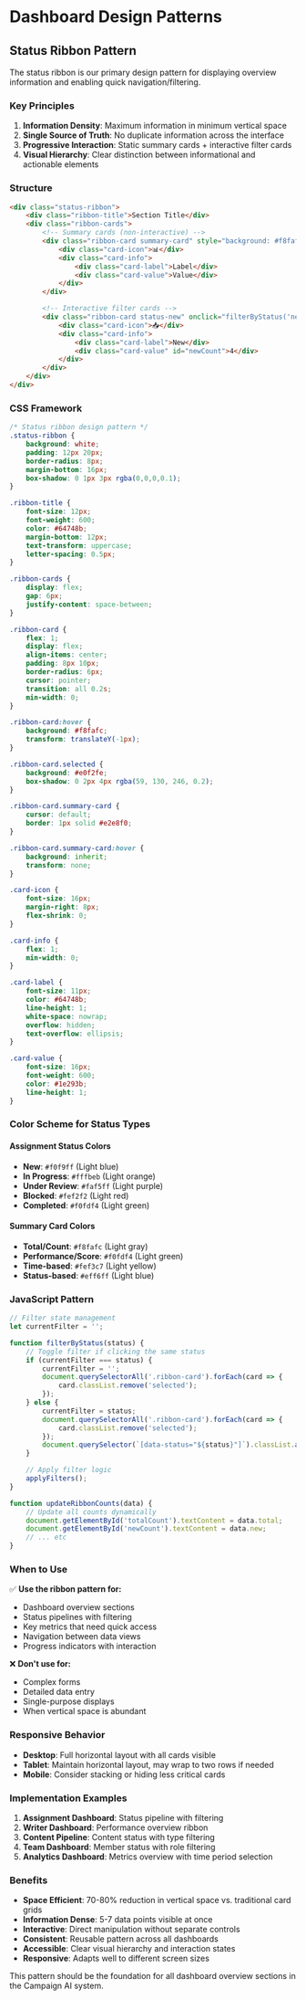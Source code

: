 # Dashboard Design Patterns

## Status Ribbon Pattern

The status ribbon is our primary design pattern for displaying overview information and enabling quick navigation/filtering.

### Key Principles

1. **Information Density**: Maximum information in minimum vertical space
2. **Single Source of Truth**: No duplicate information across the interface
3. **Progressive Interaction**: Static summary cards + interactive filter cards
4. **Visual Hierarchy**: Clear distinction between informational and actionable elements

### Structure

```html
<div class="status-ribbon">
    <div class="ribbon-title">Section Title</div>
    <div class="ribbon-cards">
        <!-- Summary cards (non-interactive) -->
        <div class="ribbon-card summary-card" style="background: #f8fafc;">
            <div class="card-icon">📊</div>
            <div class="card-info">
                <div class="card-label">Label</div>
                <div class="card-value">Value</div>
            </div>
        </div>

        <!-- Interactive filter cards -->
        <div class="ribbon-card status-new" onclick="filterByStatus('new')" data-status="new">
            <div class="card-icon">📥</div>
            <div class="card-info">
                <div class="card-label">New</div>
                <div class="card-value" id="newCount">4</div>
            </div>
        </div>
    </div>
</div>
```

### CSS Framework

```css
/* Status ribbon design pattern */
.status-ribbon {
    background: white;
    padding: 12px 20px;
    border-radius: 8px;
    margin-bottom: 16px;
    box-shadow: 0 1px 3px rgba(0,0,0,0.1);
}

.ribbon-title {
    font-size: 12px;
    font-weight: 600;
    color: #64748b;
    margin-bottom: 12px;
    text-transform: uppercase;
    letter-spacing: 0.5px;
}

.ribbon-cards {
    display: flex;
    gap: 6px;
    justify-content: space-between;
}

.ribbon-card {
    flex: 1;
    display: flex;
    align-items: center;
    padding: 8px 10px;
    border-radius: 6px;
    cursor: pointer;
    transition: all 0.2s;
    min-width: 0;
}

.ribbon-card:hover {
    background: #f8fafc;
    transform: translateY(-1px);
}

.ribbon-card.selected {
    background: #e0f2fe;
    box-shadow: 0 2px 4px rgba(59, 130, 246, 0.2);
}

.ribbon-card.summary-card {
    cursor: default;
    border: 1px solid #e2e8f0;
}

.ribbon-card.summary-card:hover {
    background: inherit;
    transform: none;
}

.card-icon {
    font-size: 16px;
    margin-right: 8px;
    flex-shrink: 0;
}

.card-info {
    flex: 1;
    min-width: 0;
}

.card-label {
    font-size: 11px;
    color: #64748b;
    line-height: 1;
    white-space: nowrap;
    overflow: hidden;
    text-overflow: ellipsis;
}

.card-value {
    font-size: 16px;
    font-weight: 600;
    color: #1e293b;
    line-height: 1;
}
```

### Color Scheme for Status Types

#### Assignment Status Colors
- **New**: `#f0f9ff` (Light blue)
- **In Progress**: `#fffbeb` (Light orange)
- **Under Review**: `#faf5ff` (Light purple)
- **Blocked**: `#fef2f2` (Light red)
- **Completed**: `#f0fdf4` (Light green)

#### Summary Card Colors
- **Total/Count**: `#f8fafc` (Light gray)
- **Performance/Score**: `#f0fdf4` (Light green)
- **Time-based**: `#fef3c7` (Light yellow)
- **Status-based**: `#eff6ff` (Light blue)

### JavaScript Pattern

```javascript
// Filter state management
let currentFilter = '';

function filterByStatus(status) {
    // Toggle filter if clicking the same status
    if (currentFilter === status) {
        currentFilter = '';
        document.querySelectorAll('.ribbon-card').forEach(card => {
            card.classList.remove('selected');
        });
    } else {
        currentFilter = status;
        document.querySelectorAll('.ribbon-card').forEach(card => {
            card.classList.remove('selected');
        });
        document.querySelector(`[data-status="${status}"]`).classList.add('selected');
    }

    // Apply filter logic
    applyFilters();
}

function updateRibbonCounts(data) {
    // Update all counts dynamically
    document.getElementById('totalCount').textContent = data.total;
    document.getElementById('newCount').textContent = data.new;
    // ... etc
}
```

### When to Use

✅ **Use the ribbon pattern for:**
- Dashboard overview sections
- Status pipelines with filtering
- Key metrics that need quick access
- Navigation between data views
- Progress indicators with interaction

❌ **Don't use for:**
- Complex forms
- Detailed data entry
- Single-purpose displays
- When vertical space is abundant

### Responsive Behavior

- **Desktop**: Full horizontal layout with all cards visible
- **Tablet**: Maintain horizontal layout, may wrap to two rows if needed
- **Mobile**: Consider stacking or hiding less critical cards

### Implementation Examples

1. **Assignment Dashboard**: Status pipeline with filtering
2. **Writer Dashboard**: Performance overview ribbon
3. **Content Pipeline**: Content status with type filtering
4. **Team Dashboard**: Member status with role filtering
5. **Analytics Dashboard**: Metrics overview with time period selection

### Benefits

- **Space Efficient**: 70-80% reduction in vertical space vs. traditional card grids
- **Information Dense**: 5-7 data points visible at once
- **Interactive**: Direct manipulation without separate controls
- **Consistent**: Reusable pattern across all dashboards
- **Accessible**: Clear visual hierarchy and interaction states
- **Responsive**: Adapts well to different screen sizes

This pattern should be the foundation for all dashboard overview sections in the Campaign AI system.